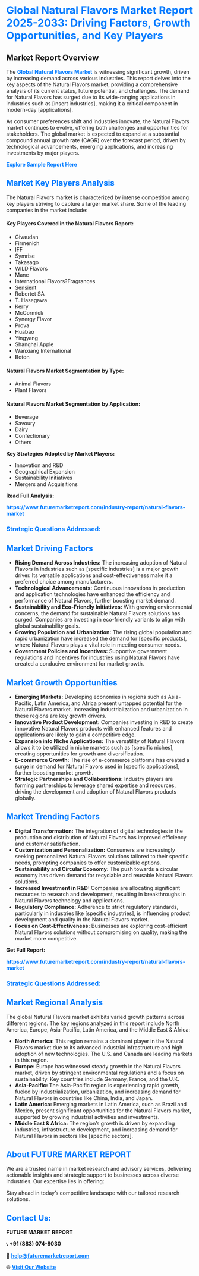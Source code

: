 <h1 style="color: #007BFF;">Global Natural Flavors Market Report 2025-2033: Driving Factors, Growth Opportunities, and Key Players</h1>

<section id="overview">
<h2>Market Report Overview</h2>
<p>The <a href="https://www.futuremarketreport.com/industry-report/natural-flavors-market" style="color: #007BFF; text-decoration: none;"><strong>Global Natural Flavors Market</strong></a> is witnessing significant growth, driven by increasing demand across various industries. This report delves into the key aspects of the Natural Flavors market, providing a comprehensive analysis of its current status, future potential, and challenges. The demand for Natural Flavors has surged due to its wide-ranging applications in industries such as [insert industries], making it a critical component in modern-day [applications].</p>
<p>As consumer preferences shift and industries innovate, the Natural Flavors market continues to evolve, offering both challenges and opportunities for stakeholders. The global market is expected to expand at a substantial compound annual growth rate (CAGR) over the forecast period, driven by technological advancements, emerging applications, and increasing investments by major players.</p>
</section>

<section id="overview">
<p><a href="https://www.futuremarketreport.com/request-sample/reportId=60817" style="color: #007BFF; text-decoration: none;"><strong>Explore Sample Report Here</strong></a></p>
</section>

<section id="key-players">
<h2 style="color: #007BFF;">Market Key Players Analysis</h2>
<p>The Natural Flavors market is characterized by intense competition among key players striving to capture a larger market share. Some of the leading companies in the market include:</p>
<h4>Key Players Covered in the Natural Flavors Report:</h4>
<ul><li>Givaudan</li><li>Firmenich</li><li>IFF</li><li>Symrise</li><li>Takasago</li><li>WILD Flavors</li><li>Mane</li><li>International Flavors?Fragrances</li><li>Sensient</li><li>Robertet SA</li><li>T. Hasegawa</li><li>Kerry</li><li>McCormick</li><li>Synergy Flavor</li><li>Prova</li><li>Huabao</li><li>Yingyang</li><li>Shanghai Apple</li><li>Wanxiang International</li><li>Boton</li></ul>
<h4>Natural Flavors Market Segmentation by Type:</h4>
<ul><li>Animal Flavors</li><li>Plant Flavors</li></ul>

<h4>Natural Flavors Market Segmentation by Application:</h4>
<ul><li>Beverage</li><li>Savoury</li><li>Dairy</li><li>Confectionary</li><li>Others</li></ul>
<p><strong>Key Strategies Adopted by Market Players:</strong></p>
<ul>
<li>Innovation and R&D</li>
<li>Geographical Expansion</li>
<li>Sustainability Initiatives</li>
<li>Mergers and Acquisitions</li>
</ul>
</section>

<section>
<p><strong>Read Full Analysis: </strong></p><a href="https://www.futuremarketreport.com/industry-report/natural-flavors-market" style="color: #007BFF; text-decoration: none;"><strong>https://www.futuremarketreport.com/industry-report/natural-flavors-market</strong></a>
<h3 style="color: #007BFF;">Strategic Questions Addressed:</h3>
</section>

<section id="driving-factors">
<h2 style="color: #007BFF;">Market Driving Factors</h2>
<ul>
<li><strong>Rising Demand Across Industries:</strong> The increasing adoption of Natural Flavors in industries such as [specific industries] is a major growth driver. Its versatile applications and cost-effectiveness make it a preferred choice among manufacturers.</li>
<li><strong>Technological Advancements:</strong> Continuous innovations in production and application technologies have enhanced the efficiency and performance of Natural Flavors, further boosting market demand.</li>
<li><strong>Sustainability and Eco-Friendly Initiatives:</strong> With growing environmental concerns, the demand for sustainable Natural Flavors solutions has surged. Companies are investing in eco-friendly variants to align with global sustainability goals.</li>
<li><strong>Growing Population and Urbanization:</strong> The rising global population and rapid urbanization have increased the demand for [specific products], where Natural Flavors plays a vital role in meeting consumer needs.</li>
<li><strong>Government Policies and Incentives:</strong> Supportive government regulations and incentives for industries using Natural Flavors have created a conducive environment for market growth.</li>
</ul>
</section>

<section id="growth-opportunities">
<h2 style="color: #007BFF;">Market Growth Opportunities</h2>
<ul>
<li><strong>Emerging Markets:</strong> Developing economies in regions such as Asia-Pacific, Latin America, and Africa present untapped potential for the Natural Flavors market. Increasing industrialization and urbanization in these regions are key growth drivers.</li>
<li><strong>Innovative Product Development:</strong> Companies investing in R&D to create innovative Natural Flavors products with enhanced features and applications are likely to gain a competitive edge.</li>
<li><strong>Expansion into Niche Applications:</strong> The versatility of Natural Flavors allows it to be utilized in niche markets such as [specific niches], creating opportunities for growth and diversification.</li>
<li><strong>E-commerce Growth:</strong> The rise of e-commerce platforms has created a surge in demand for Natural Flavors used in [specific applications], further boosting market growth.</li>
<li><strong>Strategic Partnerships and Collaborations:</strong> Industry players are forming partnerships to leverage shared expertise and resources, driving the development and adoption of Natural Flavors products globally.</li>
</ul>
</section>

<section id="trending-factors">
<h2 style="color: #007BFF;">Market Trending Factors</h2>
<ul>
<li><strong>Digital Transformation:</strong> The integration of digital technologies in the production and distribution of Natural Flavors has improved efficiency and customer satisfaction.</li>
<li><strong>Customization and Personalization:</strong> Consumers are increasingly seeking personalized Natural Flavors solutions tailored to their specific needs, prompting companies to offer customizable options.</li>
<li><strong>Sustainability and Circular Economy:</strong> The push towards a circular economy has driven demand for recyclable and reusable Natural Flavors solutions.</li>
<li><strong>Increased Investment in R&D:</strong> Companies are allocating significant resources to research and development, resulting in breakthroughs in Natural Flavors technology and applications.</li>
<li><strong>Regulatory Compliance:</strong> Adherence to strict regulatory standards, particularly in industries like [specific industries], is influencing product development and quality in the Natural Flavors market.</li>
<li><strong>Focus on Cost-Effectiveness:</strong> Businesses are exploring cost-efficient Natural Flavors solutions without compromising on quality, making the market more competitive.</li>
</ul>
</section>

<section>
<p><strong>Get Full Report: </strong></p><a href="https://www.futuremarketreport.com/industry-report/natural-flavors-market" style="color: #007BFF; text-decoration: none;"><strong>https://www.futuremarketreport.com/industry-report/natural-flavors-market</strong></a>
<h3 style="color: #007BFF;">Strategic Questions Addressed:</h3>
</section>


<section id="regional-analysis">
<h2 style="color: #007BFF;">Market Regional Analysis</h2>
<p>The global Natural Flavors market exhibits varied growth patterns across different regions. The key regions analyzed in this report include North America, Europe, Asia-Pacific, Latin America, and the Middle East & Africa:</p>
<ul>
<li><strong>North America:</strong> This region remains a dominant player in the Natural Flavors market due to its advanced industrial infrastructure and high adoption of new technologies. The U.S. and Canada are leading markets in this region.</li>
<li><strong>Europe:</strong> Europe has witnessed steady growth in the Natural Flavors market, driven by stringent environmental regulations and a focus on sustainability. Key countries include Germany, France, and the U.K.</li>
<li><strong>Asia-Pacific:</strong> The Asia-Pacific region is experiencing rapid growth, fueled by industrialization, urbanization, and increasing demand for Natural Flavors in countries like China, India, and Japan.</li>
<li><strong>Latin America:</strong> Emerging markets in Latin America, such as Brazil and Mexico, present significant opportunities for the Natural Flavors market, supported by growing industrial activities and investments.</li>
<li><strong>Middle East & Africa:</strong> The region’s growth is driven by expanding industries, infrastructure development, and increasing demand for Natural Flavors in sectors like [specific sectors].</li>
</ul>
</section>

<footer>
<h2 style="color: #007BFF;">About FUTURE MARKET REPORT</h2>
<p>We are a trusted name in market research and advisory services, delivering actionable insights and strategic support to businesses across diverse industries. Our expertise lies in offering:</p>

<p>Stay ahead in today’s competitive landscape with our tailored research solutions.</p>

<h2 style="color: #007BFF;">Contact Us:</h2>
<p><strong>FUTURE MARKET REPORT</strong></p>
<p>📞 <strong>+91 (883) 074-8030</strong></p>
<p>📧 <strong><a href="mailto:help@futuremarketreport.com" style="color: #007BFF;">help@futuremarketreport.com</a></strong></p>
<p>🌐 <strong><a href="https://www.futuremarketreport.com/" style="color: #007BFF;">Visit Our Website</a></strong></p>
</footer>